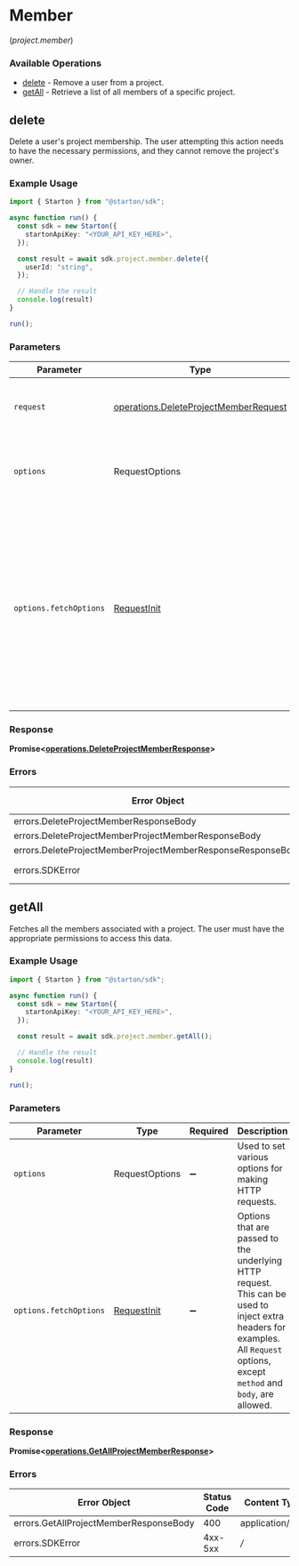 # Member
(*project.member*)

### Available Operations

* [delete](#delete) - Remove a user from a project.
* [getAll](#getall) - Retrieve a list of all members of a specific project.

## delete

Delete a user's project membership. The user attempting this action needs to have the necessary permissions, and they cannot remove the project's owner.

### Example Usage

```typescript
import { Starton } from "@starton/sdk";

async function run() {
  const sdk = new Starton({
    startonApiKey: "<YOUR_API_KEY_HERE>",
  });

  const result = await sdk.project.member.delete({
    userId: "string",
  });

  // Handle the result
  console.log(result)
}

run();
```

### Parameters

| Parameter                                                                                                                                                                      | Type                                                                                                                                                                           | Required                                                                                                                                                                       | Description                                                                                                                                                                    |
| ------------------------------------------------------------------------------------------------------------------------------------------------------------------------------ | ------------------------------------------------------------------------------------------------------------------------------------------------------------------------------ | ------------------------------------------------------------------------------------------------------------------------------------------------------------------------------ | ------------------------------------------------------------------------------------------------------------------------------------------------------------------------------ |
| `request`                                                                                                                                                                      | [operations.DeleteProjectMemberRequest](../../sdk/models/operations/deleteprojectmemberrequest.md)                                                                             | :heavy_check_mark:                                                                                                                                                             | The request object to use for the request.                                                                                                                                     |
| `options`                                                                                                                                                                      | RequestOptions                                                                                                                                                                 | :heavy_minus_sign:                                                                                                                                                             | Used to set various options for making HTTP requests.                                                                                                                          |
| `options.fetchOptions`                                                                                                                                                         | [RequestInit](https://developer.mozilla.org/en-US/docs/Web/API/Request/Request#options)                                                                                        | :heavy_minus_sign:                                                                                                                                                             | Options that are passed to the underlying HTTP request. This can be used to inject extra headers for examples. All `Request` options, except `method` and `body`, are allowed. |


### Response

**Promise<[operations.DeleteProjectMemberResponse](../../sdk/models/operations/deleteprojectmemberresponse.md)>**
### Errors

| Error Object                                                | Status Code                                                 | Content Type                                                |
| ----------------------------------------------------------- | ----------------------------------------------------------- | ----------------------------------------------------------- |
| errors.DeleteProjectMemberResponseBody                      | 400                                                         | application/json                                            |
| errors.DeleteProjectMemberProjectMemberResponseBody         | 404                                                         | application/json                                            |
| errors.DeleteProjectMemberProjectMemberResponseResponseBody | 500                                                         | application/json                                            |
| errors.SDKError                                             | 4xx-5xx                                                     | */*                                                         |

## getAll

Fetches all the members associated with a project. The user must have the appropriate permissions to access this data.

### Example Usage

```typescript
import { Starton } from "@starton/sdk";

async function run() {
  const sdk = new Starton({
    startonApiKey: "<YOUR_API_KEY_HERE>",
  });

  const result = await sdk.project.member.getAll();

  // Handle the result
  console.log(result)
}

run();
```

### Parameters

| Parameter                                                                                                                                                                      | Type                                                                                                                                                                           | Required                                                                                                                                                                       | Description                                                                                                                                                                    |
| ------------------------------------------------------------------------------------------------------------------------------------------------------------------------------ | ------------------------------------------------------------------------------------------------------------------------------------------------------------------------------ | ------------------------------------------------------------------------------------------------------------------------------------------------------------------------------ | ------------------------------------------------------------------------------------------------------------------------------------------------------------------------------ |
| `options`                                                                                                                                                                      | RequestOptions                                                                                                                                                                 | :heavy_minus_sign:                                                                                                                                                             | Used to set various options for making HTTP requests.                                                                                                                          |
| `options.fetchOptions`                                                                                                                                                         | [RequestInit](https://developer.mozilla.org/en-US/docs/Web/API/Request/Request#options)                                                                                        | :heavy_minus_sign:                                                                                                                                                             | Options that are passed to the underlying HTTP request. This can be used to inject extra headers for examples. All `Request` options, except `method` and `body`, are allowed. |


### Response

**Promise<[operations.GetAllProjectMemberResponse](../../sdk/models/operations/getallprojectmemberresponse.md)>**
### Errors

| Error Object                           | Status Code                            | Content Type                           |
| -------------------------------------- | -------------------------------------- | -------------------------------------- |
| errors.GetAllProjectMemberResponseBody | 400                                    | application/json                       |
| errors.SDKError                        | 4xx-5xx                                | */*                                    |
